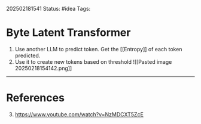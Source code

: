 202502181541
Status: #idea
Tags:

# Byte Latent Transformer

1. Use another LLM to predict token. Get the [[Entropy]] of each token predicted. 
2. Use it to create new tokens based on threshold
![[Pasted image 20250218154142.png]]

---
# References

3. https://www.youtube.com/watch?v=NzMDCXT5ZcE